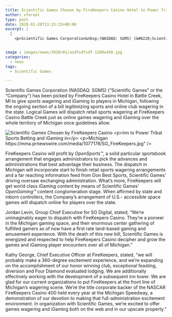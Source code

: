 ```yaml
---
title: Scientific Games Chosen by FireKeepers Casino Hotel to Power Tribal Sports Betting and iGaming in Michigan
author: xforeal 
type: post
date: 2020-01-20T13:23:23+00:00
excerpt: |
  |
    <p>Scientific Games Corporation&nbsp;(NASDAQ: SGMS) (&#8220;Scientific Games&#8221; or the &#8220;Company&#8221;) has been picked by FireKeepers Casino Hotel in Battle Creek, MI to give sports wagering and iGaming to players in Michigan, following the ongoing section of a bill authorizing sports and online club wagering in the state </p>


image : images/news/2020/01/asdfsdfsdf-1200x450.jpg
categories:
  - news
tags:
  - Scientific Games

---
```

Scientific Games Corporation (NASDAQ: SGMS) (“Scientific Games” or the “Company”) has been picked by FireKeepers Casino Hotel in Battle Creek, MI to give sports wagering and iGaming to players in Michigan, following the ongoing section of a bill legitimizing sports and online club wagering in the state. Logical Games will dispatch retail sports wagering at FireKeepers Casino Battle Creek just as online games wagering and iGaming over the whole territory of Michigan once guidelines allow.

<div id="DivAssetPlaceHolder1" class="PRN_ImbeddedAssetReference">
  <p>
    <img title="Scientific Games Chosen by FireKeepers Casino 

Inn to Power Tribal Sports Betting and iGaming in 

Michigan" src="https://mma.prnewswire.com/media/1077178/SG_FireKeepers.jpg" />
  </p>
</div>

FireKeepers Casino will profit by _OpenSports™_, a solid particular sportsbook arrangement that engages administrators to pick the advances and administrations that best advantage their business. The dispatch in Michigan will incorporate start to finish retail sports wagering arrangements and a far reaching information feed from Don Best Sports, Scientific Games’ driving oversaw exchanging administration. What’s more, FireKeepers will get world class iGaming content by means of Scientific Games’ _OpenGaming™_ content conglomeration stage. When affirmed by state and inborn controllers, the Company’s arrangement of U.S.- accessible space games will dispatch online for players over the state.

Jordan Levin, Group Chief Executive for SG Digital, stated, “We’re unimaginably eager to dispatch with FireKeepers Casino. They’re a pioneer in the Michigan gaming space, and their enormous center gathering of fulfilled gamers as of now have a first rate land-based gaming and amusement experience. With the death of this new bill, Scientific Games is energized and respected to help FireKeepers Casino decipher and grow the games and iGaming player encounters over all of Michigan.”

Kathy George, Chief Executive Officer at FireKeepers, stated, “we will probably make a 360-degree excitement experience, and we’re expanding on the accomplishment of our honor winning club, exceptional feasting, diversion and Four Diamond evaluated lodging. We are additionally effectively working with the development of a subsequent inn tower. We are glad for our current organizations to put FireKeepers at the front line of Michigan’s wagering scene. We’re the title corporate backer of the NASCAR FireKeepers Casino 400 held every year at the Michigan Speedway, a demonstration of our devotion to making that full-administration excitement environment. In organization with Scientific Games, we’re excited to offer games wagering and iGaming both on the web and in our upscale property.”